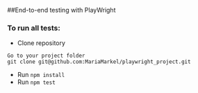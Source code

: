 ##End-to-end testing with PlayWright
### **To run all tests:**
* Clone repository
```
Go to your project folder
git clone git@github.com:MariaMarkel/playwright_project.git

```
* Run `npm install`
* Run `npm test`
